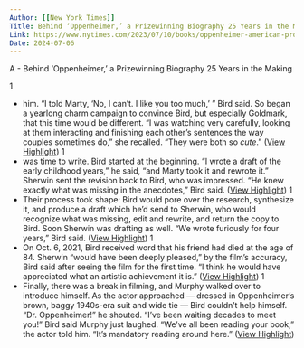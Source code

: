 ```yaml
---
Author: [[New York Times]]
Title: Behind ‘Oppenheimer,’ a Prizewinning Biography 25 Years in the Making
Link: https://www.nytimes.com/2023/07/10/books/oppenheimer-american-prometheus-sherwin-bird.html
Date: 2024-07-06
---
```

A - Behind ‘Oppenheimer,’ a Prizewinning Biography 25 Years in the Making

1
- him.
  “I told Marty, ‘No, I can’t. I like you too much,’ ” Bird said.
  So began a yearlong charm campaign to convince Bird, but especially Goldmark, that this time would be different. “I was watching very carefully, looking at them interacting and finishing each other’s sentences the way couples sometimes do,” she recalled. “They were both so *cute*.” ([View Highlight](https://read.readwise.io/read/01h5q7vcagtz007pcebcgvng14))
1
- was time to write. Bird started at the beginning.
  “I wrote a draft of the early childhood years,” he said, “and Marty took it and rewrote it.” Sherwin sent the revision back to Bird, who was impressed. “He knew exactly what was missing in the anecdotes,” Bird said. ([View Highlight](https://read.readwise.io/read/01h5q7wdxz6qdfhtavfyjzr8x4))
1
- Their process took shape: Bird would pore over the research, synthesize it, and produce a draft which he’d send to Sherwin, who would recognize what was missing, edit and rewrite, and return the copy to Bird. Soon Sherwin was drafting as well. “We wrote furiously for four years,” Bird said. ([View Highlight](https://read.readwise.io/read/01h5q7wrg2harg8ydevw8p7dj6))
1
- On Oct. 6, 2021, Bird received word that his friend had died at the age of 84.
  Sherwin “would have been deeply pleased,” by the film’s accuracy, Bird said after seeing the film for the first time. “I think he would have appreciated what an artistic achievement it is.” ([View Highlight](https://read.readwise.io/read/01h5q80gkrq54ctygx8nfmhg64))
1
- Finally, there was a break in filming, and Murphy walked over to introduce himself. As the actor approached — dressed in Oppenheimer’s brown, baggy 1940s-era suit and wide tie — Bird couldn’t help himself.
  “Dr. Oppenheimer!” he shouted. “I’ve been waiting decades to meet you!”
  Bird said Murphy just laughed. “We’ve all been reading your book,” the actor told him. “It’s mandatory reading around here.” ([View Highlight](https://read.readwise.io/read/01h5q81e1xwzmgndbaf7cyd6xc))
